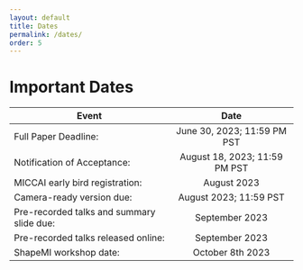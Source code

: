 ```yaml
---
layout: default
title: Dates
permalink: /dates/
order: 5
---
```

# Important Dates

| Event | Date |
|---|:---:|
| Full Paper Deadline: | June 30, 2023; 11:59 PM PST |
| Notification of Acceptance: | August 18, 2023; 11:59 PM PST |
| MICCAI early bird registration: | August 2023 |
| Camera-ready version due: | August 2023; 11:59 PST |
| Pre-recorded talks and summary slide due: | September 2023 |
| Pre-recorded talks released online: | September 2023 |
| ShapeMI workshop date: | October  8th 2023  |
